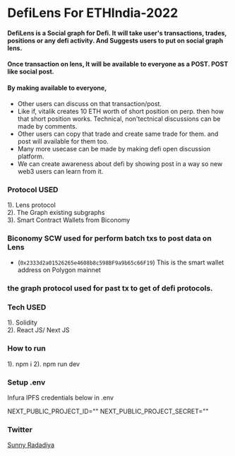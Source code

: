 # DefiLens For ETHIndia-2022

#### DefiLens is a Social graph for Defi. It will take user's transactions, trades, positions or any defi activity. And Suggests users to put on social graph lens.  

#### Once transaction on lens, It will be available to everyone as a POST. POST like social post.  

#### By making available to everyone,
-   Other users can discuss on that transaction/post.
-   Like if, vitalik creates 10 ETH worth of short position on perp. then how that short position works. Technical, non'tectnical discussions can be made by comments.
-   Other users can copy that trade and create same trade for them. and post will available for them too.
- Many more usecase can be made by making defi open discussion platform.
- We can create awareness about defi by showing post in a way so new web3 users can learn from it.

### Protocol USED

1). Lens protocol  
2). The Graph existing subgraphs  
3). Smart Contract Wallets from Biconomy  

### Biconomy SCW used for perform batch txs to post data on Lens
- (`0x2333d2a01526265e4608b8c598BF9a9b65c66F19`) This is the smart wallet address on Polygon mainnet
### the graph protocol used for past tx to get of defi protocols.

### Tech USED

1). Solidity  
2). React JS/ Next JS  

### How to run

1). npm i
2). npm run dev

### Setup .env

Infura IPFS credentials below in .env

NEXT_PUBLIC_PROJECT_ID=""
NEXT_PUBLIC_PROJECT_SECRET=""

### Twitter
[Sunny Radadiya](https://twitter.com/RadadiyaSunny)
